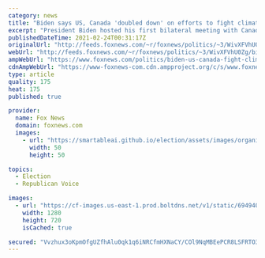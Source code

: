 ```yaml
---
category: news
title: "Biden says US, Canada 'doubled down' on efforts to fight climate change"
excerpt: "President Biden hosted his first bilateral meeting with Canadian Prime Minister Justin Trudeau, where the pair pledged to strengthen their partnership and to address the COVID-19 pandemic, climate change and a middle-class economic recovery as a team."
publishedDateTime: 2021-02-24T00:31:17Z
originalUrl: "http://feeds.foxnews.com/~r/foxnews/politics/~3/WivXFVhU0Zg/biden-us-canada-fight-climate-change"
webUrl: "http://feeds.foxnews.com/~r/foxnews/politics/~3/WivXFVhU0Zg/biden-us-canada-fight-climate-change"
ampWebUrl: "https://www.foxnews.com/politics/biden-us-canada-fight-climate-change.amp"
cdnAmpWebUrl: "https://www-foxnews-com.cdn.ampproject.org/c/s/www.foxnews.com/politics/biden-us-canada-fight-climate-change.amp"
type: article
quality: 175
heat: 175
published: true

provider:
  name: Fox News
  domain: foxnews.com
  images:
    - url: "https://smartableai.github.io/election/assets/images/organizations/foxnews.com-50x50.jpg"
      width: 50
      height: 50

topics:
  - Election
  - Republican Voice

images:
  - url: "https://cf-images.us-east-1.prod.boltdns.net/v1/static/694940094001/a172a24a-1dea-4aba-9141-8e59dcb43aec/6013fc6a-3b87-4d54-931a-4574a813fd53/1280x720/match/image.jpg"
    width: 1280
    height: 720
    isCached: true

secured: "Vvzhux3oKpmOfgUZfhAlu0qk1q6iNRCfmHXNaCY/COl9NqMBEePCR8LSFRTO3ckEnJFkxElxqiuiLT4VZmf4GOJPvsD8K42Uwxvg82kC791Ur0iG1iDmDF97KljIMtVBGvJoIrA/KcCUooUIIOhj2+D7t2hOifaa5LyiMbdnGLgTR/5TsScnNidGQnTfnBRmmc6d6R02M/Bx5+43Rat0SkXYatWY1Fefk2sRskWyXvslLLC/yXEqhBu8UdT/um10EG4eo4PDK4ZDXlwqdnZCLTzYW/WszRxqd/Sz6LKTD5bJYzIdfBZfTbSHgS+fAGenDw2lk3C02mHTrJS11ggP7mq38/dpDQgqqyzHw6ZQHE0=;MDDLD0McE1rufleYDyr1rA=="
---
```


